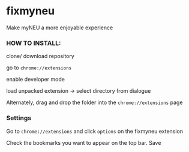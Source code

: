 fixmyneu
========

Make myNEU a more enjoyable experience

<h3> HOW TO INSTALL: </h3>
clone/ download repository

go to <code>chrome://extensions</code>

enable developer mode

load unpacked extension -> select directory from dialogue

Alternately, drag and drop the folder into the <code>chrome://extensions</code> page

<h3> Settings </h3>
Go to <code>chrome://extensions</code> and click <code>options</code> on the fixmyneu extension

Check the bookmarks you want to appear on the top bar. Save
